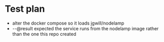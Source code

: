 # Test plan

* alter the docker compose so it loads jgwill/nodelamp
* --@result expected the service runs from the nodelamp image rather than the one this repo created


